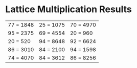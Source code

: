 # Lattice Multiplication Results

|   |   |   |
|---|---|---|
| 77 = 1848 | 25 = 1075 | 70 = 4970 |
| 95 = 2375 | 69 = 4554 | 20 = 960 |
| 20 = 520 | 94 = 8648 | 92 = 6624 |
| 86 = 3010 | 84 = 2100 | 94 = 1598 |
| 74 = 4070 | 84 = 3612 | 86 = 8256 |
